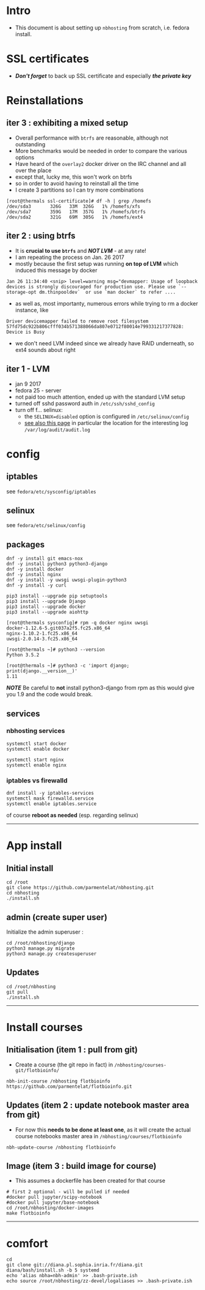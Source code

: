 # Intro

* This document is about setting up `nbhosting` from scratch, i.e. fedora install.

# SSL certificates

* ***Don't forget*** to back up SSL certificate and especially ***the private key***

# Reinstallations

## iter 3 : exhibiting a mixed setup

* Overall performance with `btrfs` are reasonable, although not outstanding
* More benchmarks would be needed in order to compare the various options
* Have heard of the `overlay2` docker driver on the IRC channel and all over the place
* except that, lucky me, this won't work on btrfs
* so in order to avoid having to reinstall all the time
* I create 3 partitions so I can try more combinations

```
[root@thermals ssl-certificate]# df -h | grep /homefs
/dev/sda3       326G   33M  326G   1% /homefs/xfs
/dev/sda7       359G   17M  357G   1% /homefs/btrfs
/dev/sda2       321G   69M  305G   1% /homefs/ext4
```

## iter 2 : using btrfs

* It is **crucial to use `btrfs`** and ***NOT LVM*** - at any rate!
* I am repeating the process on Jan. 26 2017
* mostly because the first setup was running **on top of LVM** which induced this message by docker

```
Jan 26 11:34:40 <snip> level=warning msg="devmapper: Usage of loopback devices is strongly discouraged for production use. Please use `--storage-opt dm.thinpooldev`  or use `man docker` to refer ....
```

* as well as, most importanty, numerous errors while trying to rm a docker instance, like 

```
Driver devicemapper failed to remove root filesystem 57fd75dc922b806cfff034b571388066da807e0712f80014e799331217377828: Device is Busy
```

* we don't need LVM indeed since we already have RAID underneath, so ext4 sounds about right

## iter 1 - LVM
* jan 9 2017
* fedora 25 - server
* not paid too much attention, ended up with the standard LVM setup
* turned off sshd password auth in `/etc/ssh/sshd_config`
* turn off f... selinux: 
  * the `SELINUX=disabled` option is configured in `/etc/selinux/config`
  * [see also this page](http://stackoverflow.com/questions/26334526/nginx-cant-access-a-uwsgi-unix-socket-on-centos-7) in particular the location for the interesting log `/var/log/audit/audit.log`


# config

## iptables

see `fedora/etc/sysconfig/iptables`

## selinux

see `fedora/etc/selinux/config`

## packages

```
dnf -y install git emacs-nox
dnf -y install python3 python3-django
dnf -y install docker
dnf -y install nginx
dnf -y install -y uwsgi uwsgi-plugin-python3
dnf -y install -y curl

pip3 install --upgrade pip setuptools
pip3 install --upgrade Django
pip3 install --upgrade docker
pip3 install --upgrade aiohttp
```

```
[root@thermals sysconfig]# rpm -q docker nginx uwsgi
docker-1.12.6-5.git037a2f5.fc25.x86_64
nginx-1.10.2-1.fc25.x86_64
uwsgi-2.0.14-3.fc25.x86_64

[root@thermals ~]# python3 --version
Python 3.5.2

[root@thermals ~]# python3 -c 'import django; print(django.__version__)'
1.11
```

***NOTE*** Be careful to **not** install python3-django from rpm as this would give you 1.9 and the code would break.

## services

### nbhosting services

```
systemctl start docker
systemctl enable docker

systemctl start nginx
systemctl enable nginx
```

### iptables vs firewalld

```
dnf install -y iptables-services
systemctl mask firewalld.service
systemctl enable iptables.service
```

of course **reboot as needed** (esp. regarding selinux)

****
# App install

## Initial install

```
cd /root
git clone https://github.com/parmentelat/nbhosting.git
cd nbhosting
./install.sh
```

## admin (create super user)

Initialize the admin superuser :

```
cd /root/nbhosting/django
python3 manage.py migrate
python3 manage.py createsuperuser
```


## Updates

```
cd /root/nbhosting
git pull
./install.sh
```

****

# Install courses

## Initialisation (item 1 : pull from git)

* Create a course (the git repo in fact) in `/nbhosting/courses-git/flotbioinfo/`

```
nbh-init-course /nbhosting flotbioinfo https://github.com/parmentelat/flotbioinfo.git
```

## Updates (item 2 : update notebook master area from git)

* For now this **needs to be done at least one**, as it will create the actual course notebooks master area in `/nbhosting/courses/flotbioinfo`

```
nbh-update-course /nbhosting flotbioinfo
```

## Image (item 3 : build image for course)

* This assumes a dockerfile has been created for that course

```
# first 2 optional - will be pulled if needed
#docker pull jupyter/scipy-notebook
#docker pull jupyter/base-notebook
cd /root/nbhosting/docker-images
make flotbioinfo
```

****

# comfort

```
cd
git clone git://diana.pl.sophia.inria.fr/diana.git
diana/bash/install.sh -b 5 systemd
echo 'alias nbha=nbh-admin' >> .bash-private.ish
echo source /root/nbhosting/zz-devel/logaliases >> .bash-private.ish
```
